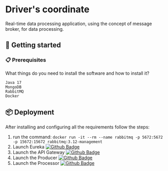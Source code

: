 # Driver's coordinate

Real-time data processing application, using the concept of message broker, for data processing.

## 🚀 Getting started

### 📋 Prerequisites

What things do you need to install the software and how to install it?

```
Java 17
MongoDB
RabbitMQ
Docker
```

## 📦 Deployment

After installing and configuring all the requirements follow the steps:

1. run the command: ```docker run -it --rm --name rabbitmq -p 5672:5672 -p 15672:15672 rabbitmq:3.12-management```
2. Launch Eureka [![Github Badge](https://img.shields.io/badge/-Github-000?style=flat-square&logo=Github&logoColor=white&link=https://github.com/fagnerpsantos)](https://github.com/flaviusalmeida/driver-coordinate-eureka)
3. Launch the API Gateway [![Github Badge](https://img.shields.io/badge/-Github-000?style=flat-square&logo=Github&logoColor=white&link=https://github.com/fagnerpsantos)](https://github.com/flaviusalmeida/driver-coordinate-gateway)
4. Launch the Producer [![Github Badge](https://img.shields.io/badge/-Github-000?style=flat-square&logo=Github&logoColor=white&link=https://github.com/fagnerpsantos)](https://github.com/flaviusalmeida/driver-coordinate-producer)
5. Launch the Processor [![Github Badge](https://img.shields.io/badge/-Github-000?style=flat-square&logo=Github&logoColor=white&link=https://github.com/fagnerpsantos)](https://github.com/flaviusalmeida/driver-coordinate-processor)
